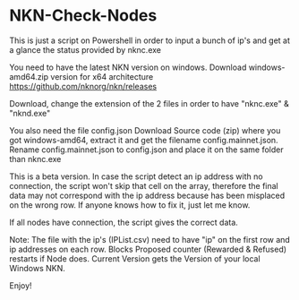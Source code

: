# NKN-Check-Nodes
This is just a script on Powershell in order to input a bunch of ip's and get at a glance the status provided by nknc.exe

You need to have the latest NKN version on windows. Download windows-amd64.zip version for x64 architecture https://github.com/nknorg/nkn/releases

Download, change the extension of the 2 files in order to have "nknc.exe" & "nknd.exe"

You also need the file config.json Download Source code (zip) where you got windows-amd64, extract it and get the filename config.mainnet.json. Rename config.mainnet.json to config.json and place it on the same folder than nknc.exe

This is a beta version. In case the script detect an ip address with no connection, the script won't skip that cell on the array, therefore the final data may not correspond with the ip address because has been misplaced on the wrong row. If anyone knows how to fix it, just let me know.

If all nodes have connection, the script gives the correct data.

Note: The file with the ip's (IPList.csv) need to have "ip" on the first row and ip addresses on each row. Blocks Proposed counter (Rewarded & Refused) restarts if Node does. Current Version gets the Version of your local Windows NKN.

Enjoy!
